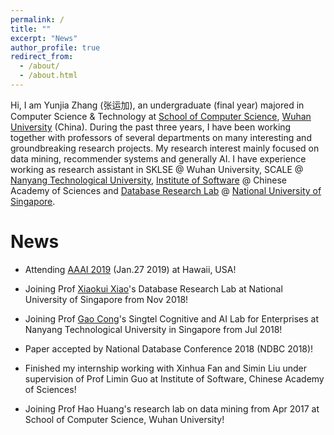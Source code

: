 ```yaml
---
permalink: /
title: ""
excerpt: "News"
author_profile: true
redirect_from: 
  - /about/
  - /about.html
---
```



Hi, I am Yunjia Zhang (张运加), an undergraduate (final year) majored in Computer Science & Technology at [School of Computer Science](http://cs.whu.edu.cn/), [Wuhan University](www.whu.edu.cn) (China). During the past three years, I have been working together with professors of several departments on many interesting and groundbreaking research projects. My research interest mainly focused on data mining, recommender systems and generally AI. I have experience working as research assistant in SKLSE @ Wuhan University, SCALE @ [Nanyang Technological University](http://www.ntu.edu.sg), [Institute of Software](http://english.is.cas.cn/) @ Chinese Academy of Sciences and [Database Research Lab](https://www.comp.nus.edu.sg/~dbsystem/team.html) @ [National University of Singapore](www.nus.edu.sg).

<!-- Due to the in-depth study, I am now pursuing graduate degree. I will appreciate it if you reach me out through email ([yunjiazhang@whu.edu.cn](mailto:yunjiazhang@whu.edu.cn)). -->


News
======


* Attending [AAAI 2019](https://aaai.org/Conferences/AAAI-19/) (Jan.27 2019) at Hawaii, USA!

* Joining Prof [Xiaokui Xiao](https://www.comp.nus.edu.sg/~xiaoxk/)'s  Database Research Lab at National University of Singapore from Nov 2018!

* Joining Prof [Gao Cong](http://www.ntu.edu.sg/home/gaocong/)'s Singtel Cognitive and AI Lab for Enterprises at Nanyang Technological University in Singapore from Jul 2018!

* Paper accepted by National Database Conference 2018 (NDBC 2018)!

* Finished my internship working with Xinhua Fan and Simin Liu under supervision of Prof Limin Guo at Institute of Software, Chinese Academy of Sciences!

* Joining Prof Hao Huang's research lab on data mining from Apr 2017 at School of Computer Science, Wuhan University!
